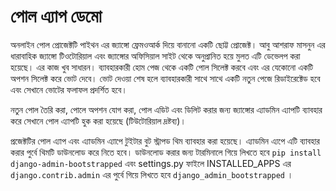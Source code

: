 পোল এ্যাপ ডেমো 
===========

অনলাইন পোল প্রোজেক্টটি  পাইথন এর জ্যাঙ্গো ফ্রেমওআর্ক দিয়ে বানানো একটি ছোট্ট প্রোজেক্ট। আবু আশরাফ মাসনুন এর ধারাবাহিক জ্যাঙ্গো টিওটোরিয়াল এবং জ্যাঙ্গোর অফিসিয়াল সাইট থেকে অনুপ্রানিত হয়ে মুলত এটি ডেভেলপ করা হয়েছে। এর কাজ খুব সাধারন। 
ব্যাবহারকারী হোম পেজ থেকে একটি পোল সিলেক্ট করবে এবং এর যেকোনো একটি অপশন সিলেক্ট করে ভোট দেবে। ভোট দেওয়া শেষ হলে ব্যাবহারকারী সাথে সাথে একটি নতুন পেজে রিডাইরেক্টেড হবে এবং সেখানে ভোটের ফলাফল প্রদর্শিত হবে। 

নতুন পোল তৈরি করা, পোলে অপশন যোগ করা, পোল এডিট এবং ডিলিট করার জন্য জ্যাঙ্গোর এ্যাডমিন এ্যাপটি ব্যাবহার করে সেখানে পোল এ্যাপটি হুক করা হয়েছে (টিউটোরিয়াল দ্রষ্টব্য)।

প্রজেক্টটির পোল এ্যাপ এবং এ্যাডমিন এ্যাপে টুইটার বুট স্ট্রাপড থিম ব্যাবহার করা হয়েছে। এ্যাডমিন এ্যপে এটি ব্যাবহার করার পুর্বে থিমটি ডাউনলোড করে নিতে হবে। ডাউনলোড করার জন্য টারমিনালে গিয়ে লিখতে হবে `pip install django-admin-bootstrapped` এবং settings.py ফাইলে INSTALLED_APPS এর `django.contrib.admin` এর পুর্বে গিয়ে লিখতে হবে `django_admin_bootstrapped` ।


